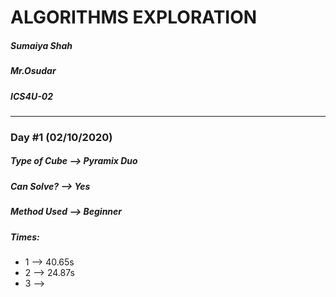 # ALGORITHMS EXPLORATION
##### Sumaiya Shah  
##### Mr.Osudar     
##### ICS4U-02      
-----------------------------

### Day #1 (02/10/2020)
##### Type of Cube --> Pyramix Duo
##### Can Solve? --> Yes
##### Method Used --> Beginner
##### Times:
- 1 --> 40.65s
- 2 --> 24.87s
- 3 --> 
